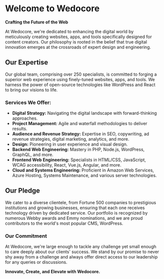 # Welcome to Wedocore

**Crafting the Future of the Web**

At Wedocore, we're dedicated to enhancing the digital world by meticulously creating websites, apps, and tools specifically designed for content creators. Our philosophy is rooted in the belief that true digital innovation emerges at the crossroads of expert design and engineering. 

## Our Expertise

Our global team, comprising over 250 specialists, is committed to forging a superior web experience using finely-tuned websites, apps, and tools. We harness the power of open-source technologies like WordPress and React to bring our visions to life.

### Services We Offer:

- **Digital Strategy:** Navigating the digital landscape with forward-thinking approaches.
- **Project Management:** Agile and waterfall methodologies to deliver results.
- **Audience and Revenue Strategy:** Expertise in SEO, copywriting, ad revenue strategies, digital marketing, analytics, and more.
- **Design:** Pioneering in user experience and visual design.
- **Backend Web Engineering:** Mastery in PHP, Node.js, WordPress, GraphQL, and more.
- **Frontend Web Engineering:** Specialists in HTML/CSS, JavaScript, WCAG accessibility, React, Vue.js, Angular, and more.
- **Cloud and Systems Engineering:** Proficient in Amazon Web Services, Azure Hosting, Systems Maintenance, and various server technologies.

## Our Pledge

We cater to a diverse clientele, from Fortune 500 companies to prestigious institutions and growing businesses, ensuring that each one receives technology driven by dedicated service. Our portfolio is recognized by numerous Webby awards and Emmy nominations, and we are proud contributors to the world's most popular CMS, WordPress.

### Our Commitment

At Wedocore, we're large enough to tackle any challenge yet small enough to care deeply about our clients' success. We stand by our promise to never shy away from a challenge and always offer direct access to our leadership for any queries or discussions.

**Innovate, Create, and Elevate with Wedocore.**
